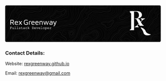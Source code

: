 ![Header](./RexGreenwayHeader.png)

### Contact Details:
Website: [rexgreenway.github.io](https://rexgreenway.github.io)

Email: rexgreenway@gmail.com

<!--
**RexGreenway/RexGreenway** is a ✨ _special_ ✨ repository because its `README.md` (this file) appears on your GitHub profile.

Here are some ideas to get you started:

- 🔭 I’m currently working on ...
- 🌱 I’m currently learning ...
- 👯 I’m looking to collaborate on ...
- 🤔 I’m looking for help with ...
- 💬 Ask me about ...
- 📫 How to reach me: ...
- 😄 Pronouns: ...
- ⚡ Fun fact: ...
-->
